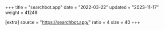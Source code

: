 +++
title = "searchbot.app"
date = "2022-03-22"
updated = "2023-11-17"
weight = 41249

[extra]
source = "https://searchbot.app/"
ratio = 4
size = 40
+++
